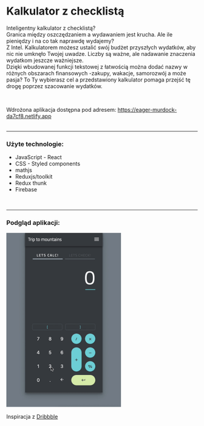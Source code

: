 <h1><b>Kalkulator z checklistą</b></h1>

<p>Inteligentny kalkulator z checklistą?</br>
Granica między oszczędzaniem a wydawaniem jest krucha. Ale ile pieniędzy i na co tak naprawdę wydajemy?</br>
Z Intel. Kalkulatorem możesz ustalić swój budżet przyszłych wydatków, aby nic nie umknęło Twojej uwadze. Liczby są ważne, ale nadawanie znaczenia wydatkom jeszcze ważniejsze.</br>
Dzięki wbudowanej funkcji tekstowej z łatwością można dodać nazwy w różnych obszarach finansowych -zakupy, wakacje, samorozwój a może pasja?
To Ty wybierasz cel a przedstawiony kalkulator pomaga przejść tę drogę poprzez szacowanie wydatków.</p>
</br>

Wdrożona aplikacja dostępna pod adresem: https://eager-murdock-da7cf8.netlify.app
</br></br>

<hr>
<h3><b>Użyte technologie:</b></h3>
<ul>
    <li>JavaScript - React</li>
    <li>CSS - Styled components</li>
    <li>mathjs</li>
    <li>Reduxjs/toolkit</li>
    <li>Redux thunk</li>
    <li>Firebase</li>
</ul>
</br>
<hr>
<h3>Podgląd aplikacji:</h3>

<img src="./public/assets/preview.gif" width="60%" height="60%" />

Inspiracja z <a href="https://dribbble.com/shots/6153949-Calculate-Check-Repeat">Dribbble</a>
